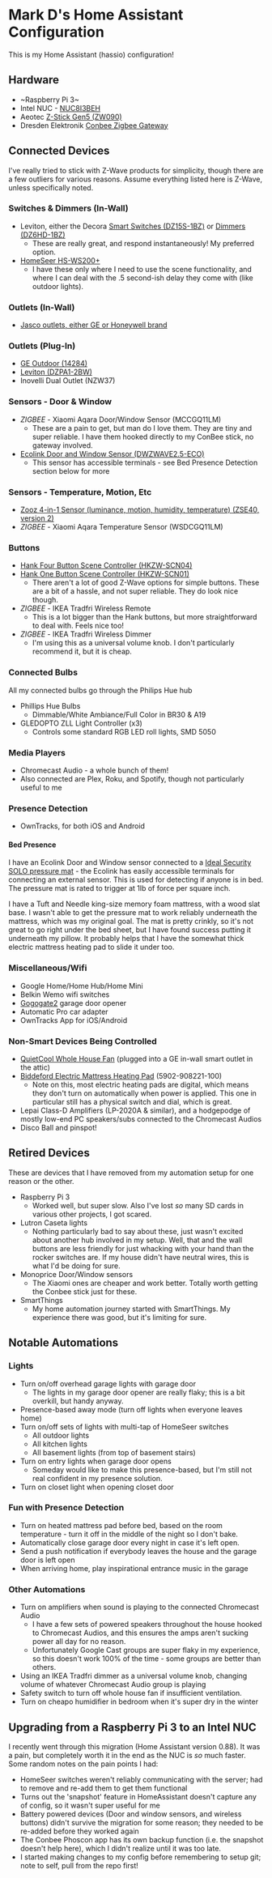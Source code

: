 # Mark D's Home Assistant Configuration
This is my Home Assistant (hassio) configuration!

## Hardware
* ~Raspberry Pi 3~
* Intel NUC - [NUC8I3BEH](https://amzn.to/2Nrekjj)
* Aeotec [Z-Stick Gen5 (ZW090)](https://amzn.to/2GjobGA)
* Dresden Elektronik [Conbee Zigbee Gateway](https://amzn.to/2TuA9Rw)

## Connected Devices

I've really tried to stick with Z-Wave products for simplicity, though there are a few outliers for various reasons. Assume everything listed here is Z-Wave, unless specifically noted.

### Switches & Dimmers (In-Wall)
* Leviton, either the Decora [Smart Switches (DZ15S-1BZ)](https://amzn.to/2D1HXDa) or [Dimmers (DZ6HD-1BZ)](https://amzn.to/2SoMIjY)
  * These are really great, and respond instantaneously! My preferred option.
* [HomeSeer HS-WS200+](https://amzn.to/2WD5i7d)
  * I have these only where I need to use the scene functionality, and where I can deal with the .5 second-ish delay they come with (like outdoor lights).

### Outlets (In-Wall)
* [Jasco outlets, either GE or Honeywell brand](https://amzn.to/2WFqysP)

### Outlets (Plug-In)
* [GE Outdoor (14284)](https://amzn.to/2Tvk0Lu)
* [Leviton (DZPA1-2BW)](https://amzn.to/2WzqAmh)
* Inovelli Dual Outlet (NZW37)

### Sensors - Door & Window
* *ZIGBEE* - Xiaomi Aqara Door/Window Sensor (MCCGQ11LM)
  * These are a pain to get, but man do I love them. They are tiny and super reliable. I have them hooked directly to my ConBee stick, no gateway involved.
* [Ecolink Door and Window Sensor (DWZWAVE2.5-ECO)](https://amzn.to/2TppjMh)
  * This sensor has accessible terminals - see Bed Presence Detection section below for more

### Sensors - Temperature, Motion, Etc
* [Zooz 4-in-1 Sensor (luminance, motion, humidity, temperature) (ZSE40, version 2)](https://amzn.to/2Glossr)
* *ZIGBEE* - Xiaomi Aqara Temperature Sensor (WSDCGQ11LM)

### Buttons
* [Hank Four Button Scene Controller (HKZW-SCN04)](https://amzn.to/2EpT5uh)
* [Hank One Button Scene Controller (HKZW-SCN01)](https://amzn.to/2XvNqvj)
  * There aren't a lot of good Z-Wave options for simple buttons. These are a bit of a hassle, and not super reliable. They do look nice though.
* *ZIGBEE* - IKEA Tradfri Wireless Remote
  * This is a lot bigger than the Hank buttons, but more straightforward to deal with. Feels nice too!
* *ZIGBEE* - IKEA Tradfri Wireless Dimmer
  * I'm using this as a universal volume knob. I don't particularly recommend it, but it is cheap. 

### Connected Bulbs
All my connected bulbs go through the Philips Hue hub
* Phillips Hue Bulbs
  * Dimmable/White Ambiance/Full Color in BR30 & A19
* GLEDOPTO ZLL Light Controller (x3)
  * Controls some standard RGB LED roll lights, SMD 5050

### Media Players
* Chromecast Audio - a whole bunch of them!
* Also connected are Plex, Roku, and Spotify, though not particularly useful to me

### Presence Detection
* OwnTracks, for both iOS and Android

#### Bed Presence
I have an Ecolink Door and Window sensor connected to a [Ideal Security SOLO pressure mat](https://amzn.to/2TomSd0) - the Ecolink has easily accessible terminals for connecting an external sensor. This is used for detecting if anyone is in bed. The pressure mat is rated to trigger at 1lb of force per square inch.

I have a Tuft and Needle king-size memory foam mattress, with a wood slat base. I wasn't able to get the pressure mat to work reliably underneath the mattress, which was my original goal. The mat is pretty crinkly, so it's not great to go right under the bed sheet, but I have found success putting it underneath my pillow. It probably helps that I have the somewhat thick electric mattress heating pad to slide it under too.

### Miscellaneous/Wifi
* Google Home/Home Hub/Home Mini
* Belkin Wemo wifi switches
* [Gogogate2](https://amzn.to/2MM4gRN) garage door opener
* Automatic Pro car adapter
* OwnTracks App for iOS/Android

### Non-Smart Devices Being Controlled
* [QuietCool Whole House Fan](https://quietcoolsystems.com/) (plugged into a GE in-wall smart outlet in the attic)
* [Biddeford Electric Mattress Heating Pad](https://amzn.to/2TtzDmu) (5902-908221-100)
  * Note on this, most electric heating pads are digital, which means they don't turn on automatically when power is applied. This one in particular still has a physical switch and dial, which is great. 
* Lepai Class-D Amplifiers (LP-2020A & similar), and a hodgepodge of mostly low-end PC speakers/subs connected to the Chromecast Audios
* Disco Ball and pinspot!

## Retired Devices
These are devices that I have removed from my automation setup for one reason or the other.
* Raspberry Pi 3
  * Worked well, but super slow. Also I've lost *so* many SD cards in various other projects, I got scared.
* Lutron Caseta lights
  * Nothing particularly bad to say about these, just wasn't excited about another hub involved in my setup. Well, that and the wall buttons are less friendly for just whacking with your hand than the rocker switches are. If my house didn't have neutral wires, this is what I'd be doing for sure.
* Monoprice Door/Window sensors
  * The Xiaomi ones are cheaper and work better. Totally worth getting the Conbee stick just for these. 
* SmartThings
  * My home automation journey started with SmartThings. My experience there was good, but it's limiting for sure.

## Notable Automations

### Lights
* Turn on/off overhead garage lights with garage door
  * The lights in my garage door opener are really flaky; this is a bit overkill, but handy anyway.
* Presence-based away mode (turn off lights when everyone leaves home)
* Turn on/off sets of lights with multi-tap of HomeSeer switches
  * All outdoor lights
  * All kitchen lights
  * All basement lights (from top of basement stairs)
* Turn on entry lights when garage door opens
  * Someday would like to make this presence-based, but I'm still not real confident in my presence solution.
* Turn on closet light when opening closet door

### Fun with Presence Detection
* Turn on heated mattress pad before bed, based on the room temperature - turn it off in the middle of the night so I don't bake.
* Automatically close garage door every night in case it's left open.
* Send a push notification if everybody leaves the house and the garage door is left open
* When arriving home, play inspirational entrance music in the garage

### Other Automations
* Turn on amplifiers when sound is playing to the connected Chromecast Audio
  * I have a few sets of powered speakers throughout the house hooked to Chromecast Audios, and this ensures the amps aren't sucking power all day for no reason.
  * Unfortunately Google Cast groups are super flaky in my experience, so this doesn't work 100% of the time - some groups are better than others.
* Using an IKEA Tradfri dimmer as a universal volume knob, changing volume of whatever Chromecast Audio group is playing
* Safety switch to turn off whole house fan if insufficient ventilation.
* Turn on cheapo humidifier in bedroom when it's super dry in the winter

## Upgrading from a Raspberry Pi 3 to an Intel NUC

I recently went through this migration (Home Assistant version 0.88). It was a pain, but completely worth it in the end as the NUC is _so_ much faster. Some random notes on the pain points I had:
* HomeSeer switches weren't reliably communicating with the server; had to remove and re-add them to get them functional
* Turns out the 'snapshot' feature in HomeAssistant doesn't capture any of config, so it wasn't super useful for me
* Battery powered devices (Door and window sensors, and wireless buttons) didn't survive the migration for some reason; they needed to be re-added before they worked again
* The Conbee Phoscon app has its own backup function (i.e. the snapshot doesn't help here), which I didn't realize until it was too late.
* I started making changes to my config before remembering to setup git; note to self, pull from the repo first!